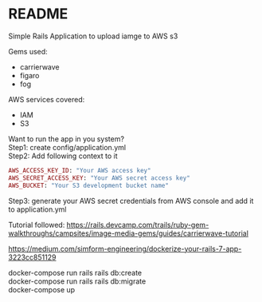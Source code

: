 # README
Simple Rails Application to upload iamge to AWS s3

Gems used:
* carrierwave
* figaro
* fog



AWS services covered:
* IAM
* S3

Want to run the app in you system?\
 Step1: create config/application.yml\
 Step2: Add following context to it

 ```ruby
AWS_ACCESS_KEY_ID: "Your AWS access key"
AWS_SECRET_ACCESS_KEY: "Your AWS secret access key"
AWS_BUCKET: "Your S3 development bucket name"
```
Step3: generate your AWS secret credentials from AWS console and add it to application.yml


Tutorial followed:
https://rails.devcamp.com/trails/ruby-gem-walkthroughs/campsites/image-media-gems/guides/carrierwave-tutorial

https://medium.com/simform-engineering/dockerize-your-rails-7-app-3223cc851129


docker-compose run rails rails db:create\
docker-compose run rails rails db:migrate\
docker-compose up